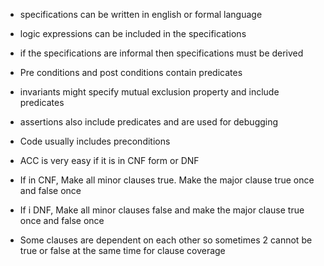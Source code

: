 * specifications can be written in english or formal language  
* logic expressions can be included in the specifications  
* if the specifications are informal then specifications must be derived  
* Pre conditions and post conditions contain predicates  
* invariants might specify mutual exclusion property and include predicates  
* assertions also include predicates and are used for debugging  
  
* Code usually includes preconditions  
* ACC is very easy if it is in CNF form or DNF  
* If in CNF, Make all minor clauses true. Make the major clause true once and false once  
* If i DNF, Make all minor clauses false and make the major clause true once and false once  
* Some clauses are dependent on each other so sometimes 2 cannot be true or false at the same time  for clause coverage  
